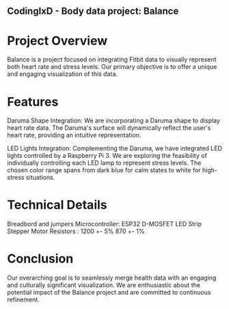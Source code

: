 ## CodingIxD - Body data project: Balance


# Project Overview
Balance is a project focused on integrating Fitbit data to visually represent both heart rate and stress levels. Our primary objective is to offer a unique and engaging visualization of this data.

# Features
Daruma Shape Integration: We are incorporating a Daruma shape to display heart rate data. The Daruma's surface will dynamically reflect the user's heart rate, providing an intuitive representation.

LED Lights Integration: Complementing the Daruma, we have integrated LED lights controlled by a Raspberry Pi 3. We are exploring the feasibility of individually controlling each LED lamp to represent stress levels. The chosen color range spans from dark blue for calm states to white for high-stress situations.

# Technical Details
Breadbord and jumpers
Microcontroller: ESP32
D-MOSFET
LED Strip
Stepper Motor
Resistors : 1200      +- 5%
            870       +- 1%

# Conclusion
Our overarching goal is to seamlessly merge health data with an engaging and culturally significant visualization. We are enthusiastic about the potential impact of the Balance project and are committed to continuous refinement.
